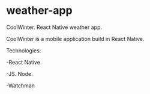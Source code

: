 # weather-app

CoolWinter. React Native weather app.

CoolWinter is a mobile application build in React Native.

Technologies:

-React Native

-JS. Node.

-Watchman

